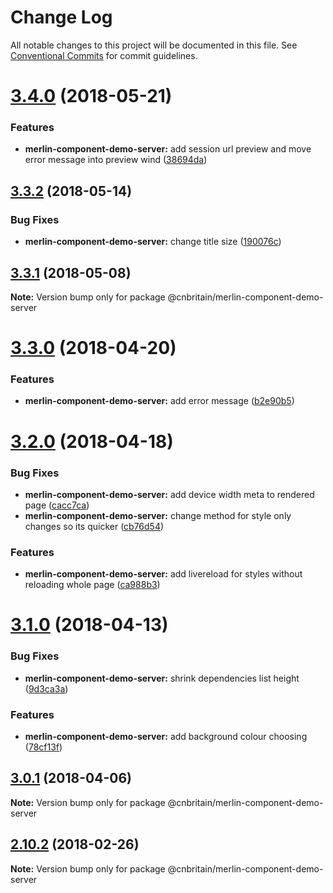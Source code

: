 # Change Log

All notable changes to this project will be documented in this file.
See [Conventional Commits](https://conventionalcommits.org) for commit guidelines.

<a name="3.4.0"></a>
# [3.4.0](https://github.com/cnduk/merlin-www-components/compare/@cnbritain/merlin-component-demo-server@3.3.2...@cnbritain/merlin-component-demo-server@3.4.0) (2018-05-21)


### Features

* **merlin-component-demo-server:** add session url preview and move error message into preview wind ([38694da](https://github.com/cnduk/merlin-www-components/commit/38694da))




<a name="3.3.2"></a>
## [3.3.2](https://github.com/cnduk/merlin-www-components/compare/@cnbritain/merlin-component-demo-server@3.3.1...@cnbritain/merlin-component-demo-server@3.3.2) (2018-05-14)


### Bug Fixes

* **merlin-component-demo-server:** change title size ([190076c](https://github.com/cnduk/merlin-www-components/commit/190076c))




<a name="3.3.1"></a>
## [3.3.1](https://github.com/cnduk/merlin-www-components/compare/@cnbritain/merlin-component-demo-server@3.3.0...@cnbritain/merlin-component-demo-server@3.3.1) (2018-05-08)




**Note:** Version bump only for package @cnbritain/merlin-component-demo-server

<a name="3.3.0"></a>
# [3.3.0](https://github.com/cnduk/merlin-www-components/compare/@cnbritain/merlin-component-demo-server@3.2.0...@cnbritain/merlin-component-demo-server@3.3.0) (2018-04-20)


### Features

* **merlin-component-demo-server:** add error message ([b2e90b5](https://github.com/cnduk/merlin-www-components/commit/b2e90b5))




<a name="3.2.0"></a>
# [3.2.0](https://github.com/cnduk/merlin-www-components/compare/@cnbritain/merlin-component-demo-server@3.1.1...@cnbritain/merlin-component-demo-server@3.2.0) (2018-04-18)


### Bug Fixes

* **merlin-component-demo-server:** add device width meta to rendered page ([cacc7ca](https://github.com/cnduk/merlin-www-components/commit/cacc7ca))
* **merlin-component-demo-server:** change method for style only changes so its quicker ([cb76d54](https://github.com/cnduk/merlin-www-components/commit/cb76d54))


### Features

* **merlin-component-demo-server:** add livereload for styles without reloading whole page ([ca988b3](https://github.com/cnduk/merlin-www-components/commit/ca988b3))




<a name="3.1.0"></a>
# [3.1.0](https://github.com/cnduk/merlin-www-components/compare/@cnbritain/merlin-component-demo-server@3.0.1...@cnbritain/merlin-component-demo-server@3.1.0) (2018-04-13)


### Bug Fixes

* **merlin-component-demo-server:** shrink dependencies list height ([9d3ca3a](https://github.com/cnduk/merlin-www-components/commit/9d3ca3a))


### Features

* **merlin-component-demo-server:** add background colour choosing ([78cf13f](https://github.com/cnduk/merlin-www-components/commit/78cf13f))




<a name="3.0.1"></a>
## [3.0.1](https://github.com/cnduk/merlin-www-components/compare/@cnbritain/merlin-component-demo-server@3.0.0...@cnbritain/merlin-component-demo-server@3.0.1) (2018-04-06)




**Note:** Version bump only for package @cnbritain/merlin-component-demo-server

<a name="2.10.2"></a>
## [2.10.2](https://github.com/cnduk/merlin-www-components/compare/@cnbritain/merlin-component-demo-server@2.10.1...@cnbritain/merlin-component-demo-server@2.10.2) (2018-02-26)




**Note:** Version bump only for package @cnbritain/merlin-component-demo-server
